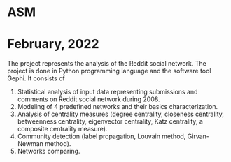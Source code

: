 # ASM
# February, 2022

The project represents the analysis of the Reddit social network. The project is done in Python programming language and the software tool Gephi. It consists of
1. Statistical analysis of input data representing submissions and comments on Reddit social network during 2008.
2. Modeling of 4 predefined networks and their basics characterization.
3. Analysis of centrality measures (degree centrality, closeness centrality, betweenness centrality, eigenvector centrality, Katz centrality, a composite centrality measure).
4. Community detection (label propagation, Louvain method, Girvan-Newman method).
5. Networks comparing.
